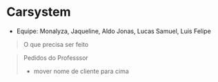# Carsystem

* Equipe: Monalyza, Jaqueline, Aldo Jonas, Lucas Samuel, Luis Felipe

> O que precisa ser feito


> Pedidos do Professsor
> * mover nome de cliente para cima
